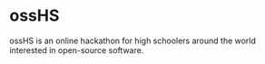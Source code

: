 # ossHS

ossHS is an online hackathon for high schoolers around the world interested in open-source software.
